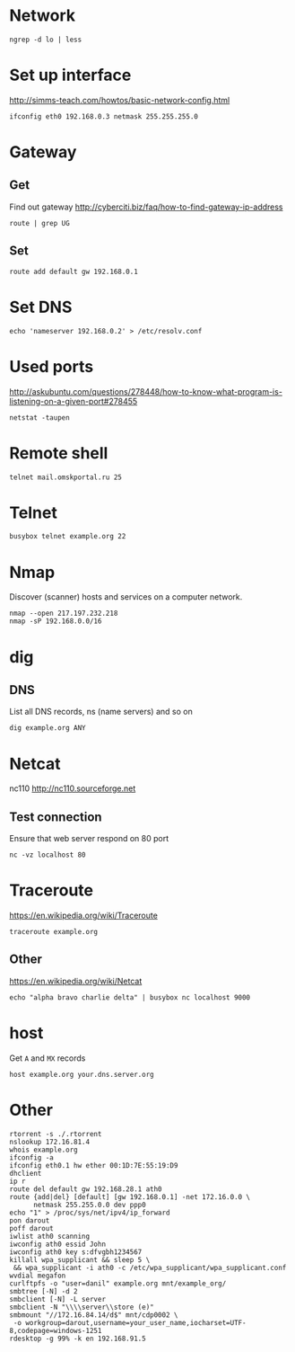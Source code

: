 # Network

    ngrep -d lo | less

# Set up interface

<http://simms-teach.com/howtos/basic-network-config.html>

    ifconfig eth0 192.168.0.3 netmask 255.255.255.0

# Gateway

## Get

Find out gateway <http://cyberciti.biz/faq/how-to-find-gateway-ip-address>

    route | grep UG

## Set

    route add default gw 192.168.0.1

# Set DNS

    echo 'nameserver 192.168.0.2' > /etc/resolv.conf

# Used ports

<http://askubuntu.com/questions/278448/how-to-know-what-program-is-listening-on-a-given-port#278455>

    netstat -taupen

# Remote shell

    telnet mail.omskportal.ru 25

# Telnet

    busybox telnet example.org 22

# Nmap

Discover (scanner) hosts and services on a computer network.

    nmap --open 217.197.232.218
    nmap -sP 192.168.0.0/16

# dig

## DNS

List all DNS records, ns (name servers) and so on

    dig example.org ANY

# Netcat

nc110 <http://nc110.sourceforge.net>

## Test connection

Ensure that web server respond on 80 port

    nc -vz localhost 80

# Traceroute

<https://en.wikipedia.org/wiki/Traceroute>

    traceroute example.org

## Other

<https://en.wikipedia.org/wiki/Netcat>

    echo "alpha bravo charlie delta" | busybox nc localhost 9000

# host

Get `A` and `MX` records

    host example.org your.dns.server.org

# Other

    rtorrent -s ./.rtorrent
    nslookup 172.16.81.4
    whois example.org
    ifconfig -a
    ifconfig eth0.1 hw ether 00:1D:7E:55:19:D9
    dhclient
    ip r
    route del default gw 192.168.28.1 ath0
    route {add|del} [default] [gw 192.168.0.1] -net 172.16.0.0 \
          netmask 255.255.0.0 dev ppp0
    echo "1" > /proc/sys/net/ipv4/ip_forward
    pon darout
    poff darout
    iwlist ath0 scanning
    iwconfig ath0 essid John
    iwconfig ath0 key s:dfvgbh1234567
    killall wpa_supplicant && sleep 5 \
     && wpa_supplicant -i ath0 -c /etc/wpa_supplicant/wpa_supplicant.conf
    wvdial megafon
    curlftpfs -o "user=danil" example.org mnt/example_org/
    smbtree [-N] -d 2
    smbclient [-N] -L server
    smbclient -N "\\\\server\\store (e)"
    smbmount "//172.16.84.14/d$" mnt/cdp0002 \
     -o workgroup=darout,username=your_user_name,iocharset=UTF-8,codepage=windows-1251
    rdesktop -g 99% -k en 192.168.91.5
